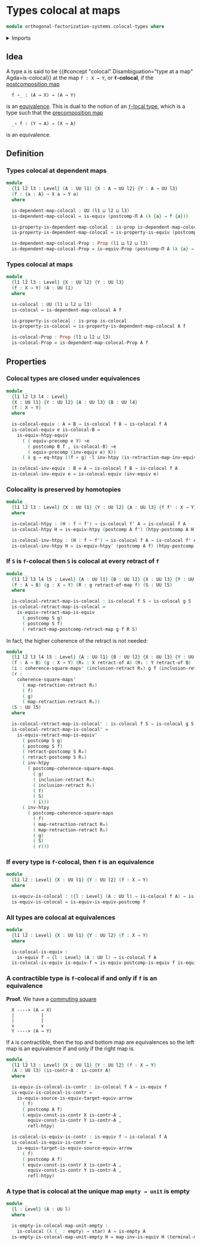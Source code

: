 # Types colocal at maps

```agda
module orthogonal-factorization-systems.colocal-types where
```

<details><summary>Imports</summary>

```agda
open import foundation.action-on-identifications-functions
open import foundation.commuting-squares-of-maps
open import foundation.contractible-types
open import foundation.dependent-pair-types
open import foundation.empty-types
open import foundation.equivalences
open import foundation.equivalences-arrows
open import foundation.function-extensionality
open import foundation.function-types
open import foundation.homotopies
open import foundation.identity-types
open import foundation.postcomposition-dependent-functions
open import foundation.postcomposition-functions
open import foundation.propositions
open import foundation.retracts-of-maps
open import foundation.retracts-of-types
open import foundation.unit-type
open import foundation.universal-property-equivalences
open import foundation.universe-levels
open import foundation.whiskering-homotopies-composition
```

</details>

## Idea

A type `A` is said to be
{{#concept "colocal" Disambiguation="type at a map" Agda=is-colocal}} at the map
`f : X → Y`, or **`f`-colocal**, if the
[postcomposition map](foundation-core.postcomposition-functions.md)

```text
  f ∘_ : (A → X) → (A → Y)
```

is an [equivalence](foundation-core.equivalences.md). This is dual to the notion
of an [`f`-local type](orthogonal-factorization-systems.local-types.md), which
is a type such that the
[precomposition map](foundation-core.precomposition-functions.md)

```text
  _∘ f : (Y → A) → (X → A)
```

is an equivalence.

## Definition

### Types colocal at dependent maps

```agda
module _
  {l1 l2 l3 : Level} (A : UU l1) {X : A → UU l2} {Y : A → UU l3}
  (f : {a : A} → X a → Y a)
  where

  is-dependent-map-colocal : UU (l1 ⊔ l2 ⊔ l3)
  is-dependent-map-colocal = is-equiv (postcomp-Π A (λ {a} → f {a}))

  is-property-is-dependent-map-colocal : is-prop is-dependent-map-colocal
  is-property-is-dependent-map-colocal = is-property-is-equiv (postcomp-Π A f)

  is-dependent-map-colocal-Prop : Prop (l1 ⊔ l2 ⊔ l3)
  is-dependent-map-colocal-Prop = is-equiv-Prop (postcomp-Π A (λ {a} → f {a}))
```

### Types colocal at maps

```agda
module _
  {l1 l2 l3 : Level} {X : UU l2} {Y : UU l3}
  (f : X → Y) (A : UU l1)
  where

  is-colocal : UU (l1 ⊔ l2 ⊔ l3)
  is-colocal = is-dependent-map-colocal A f

  is-property-is-colocal : is-prop is-colocal
  is-property-is-colocal = is-property-is-dependent-map-colocal A f

  is-colocal-Prop : Prop (l1 ⊔ l2 ⊔ l3)
  is-colocal-Prop = is-dependent-map-colocal-Prop A f
```

## Properties

### Colocal types are closed under equivalences

```agda
module _
  {l1 l2 l3 l4 : Level}
  {X : UU l1} {Y : UU l2} {A : UU l3} {B : UU l4}
  (f : X → Y)
  where

  is-colocal-equiv : A ≃ B → is-colocal f B → is-colocal f A
  is-colocal-equiv e is-colocal-B =
    is-equiv-htpy-equiv
      ( ( equiv-precomp e Y) ∘e
        ( postcomp B f , is-colocal-B) ∘e
        ( equiv-precomp (inv-equiv e) X))
      ( λ g → eq-htpy ((f ∘ g) ·l inv-htpy (is-retraction-map-inv-equiv e)))

  is-colocal-inv-equiv : B ≃ A → is-colocal f B → is-colocal f A
  is-colocal-inv-equiv e = is-colocal-equiv (inv-equiv e)
```

### Colocality is preserved by homotopies

```agda
module _
  {l1 l2 l3 : Level} {X : UU l1} {Y : UU l2} {A : UU l3} {f f' : X → Y}
  where

  is-colocal-htpy : (H : f ~ f') → is-colocal f' A → is-colocal f A
  is-colocal-htpy H = is-equiv-htpy (postcomp A f') (htpy-postcomp A H)

  is-colocal-inv-htpy : (H : f ~ f') → is-colocal f A → is-colocal f' A
  is-colocal-inv-htpy H = is-equiv-htpy' (postcomp A f) (htpy-postcomp A H)
```

### If `S` is `f`-colocal then `S` is colocal at every retract of `f`

```agda
module _
  {l1 l2 l3 l4 l5 : Level} {A : UU l1} {B : UU l2} {X : UU l3} {Y : UU l4}
  (f : A → B) (g : X → Y) (R : g retract-of-map f) (S : UU l5)
  where

  is-colocal-retract-map-is-colocal : is-colocal f S → is-colocal g S
  is-colocal-retract-map-is-colocal =
    is-equiv-retract-map-is-equiv
      ( postcomp S g)
      ( postcomp S f)
      ( retract-map-postcomp-retract-map g f R S)
```

In fact, the higher coherence of the retract is not needed:

```agda
module _
  {l1 l2 l3 l4 l5 : Level} {A : UU l1} {B : UU l2} {X : UU l3} {Y : UU l4}
  (f : A → B) (g : X → Y) (R₀ : X retract-of A) (R₁ : Y retract-of B)
  (i : coherence-square-maps' (inclusion-retract R₀) g f (inclusion-retract R₁))
  (r :
    coherence-square-maps'
      ( map-retraction-retract R₀)
      ( f)
      ( g)
      ( map-retraction-retract R₁))
  (S : UU l5)
  where

  is-colocal-retract-map-is-colocal' : is-colocal f S → is-colocal g S
  is-colocal-retract-map-is-colocal' =
    is-equiv-retract-map-is-equiv'
      ( postcomp S g)
      ( postcomp S f)
      ( retract-postcomp S R₀)
      ( retract-postcomp S R₁)
      ( inv-htpy
        ( postcomp-coherence-square-maps
          ( g)
          ( inclusion-retract R₀)
          ( inclusion-retract R₁)
          ( f)
          ( S)
          ( i)))
      ( inv-htpy
        ( postcomp-coherence-square-maps
          ( f)
          ( map-retraction-retract R₀)
          ( map-retraction-retract R₁)
          ( g)
          ( S)
          ( r)))
```

### If every type is `f`-colocal, then `f` is an equivalence

```agda
module _
  {l1 l2 : Level} {X : UU l1} {Y : UU l2} (f : X → Y)
  where

  is-equiv-is-colocal : ({l : Level} (A : UU l) → is-colocal f A) → is-equiv f
  is-equiv-is-colocal = is-equiv-is-equiv-postcomp f
```

### All types are colocal at equivalences

```agda
module _
  {l1 l2 : Level} {X : UU l1} {Y : UU l2} (f : X → Y)
  where

  is-colocal-is-equiv :
    is-equiv f → {l : Level} (A : UU l) → is-colocal f A
  is-colocal-is-equiv is-equiv-f = is-equiv-postcomp-is-equiv f is-equiv-f
```

### A contractible type is `f`-colocal if and only if `f` is an equivalence

**Proof.** We have a
[commuting square](foundation-core.commuting-squares-of-maps.md)

```text
  X ----> (A → X)
  |          |
  |          |
  ∨          ∨
  Y ----> (A → Y)
```

If `A` is contractible, then the top and bottom map are equivalences so the left
map is an equivalence if and only if the right map is.

```agda
module _
  {l1 l2 l3 : Level} {X : UU l1} {Y : UU l2} (f : X → Y)
  (A : UU l3) (is-contr-A : is-contr A)
  where

  is-equiv-is-colocal-is-contr : is-colocal f A → is-equiv f
  is-equiv-is-colocal-is-contr =
    is-equiv-source-is-equiv-target-equiv-arrow
      ( f)
      ( postcomp A f)
      ( equiv-const-is-contr X is-contr-A ,
        equiv-const-is-contr Y is-contr-A ,
        refl-htpy)

  is-colocal-is-equiv-is-contr : is-equiv f → is-colocal f A
  is-colocal-is-equiv-is-contr =
    is-equiv-target-is-equiv-source-equiv-arrow
      ( f)
      ( postcomp A f)
      ( equiv-const-is-contr X is-contr-A ,
        equiv-const-is-contr Y is-contr-A ,
        refl-htpy)
```

### A type that is colocal at the unique map `empty → unit` is empty

```agda
module _
  {l : Level} (A : UU l)
  where

  is-empty-is-colocal-map-unit-empty :
    is-colocal (λ (_ : empty) → star) A → is-empty A
  is-empty-is-colocal-map-unit-empty H = map-inv-is-equiv H (terminal-map A)
```
